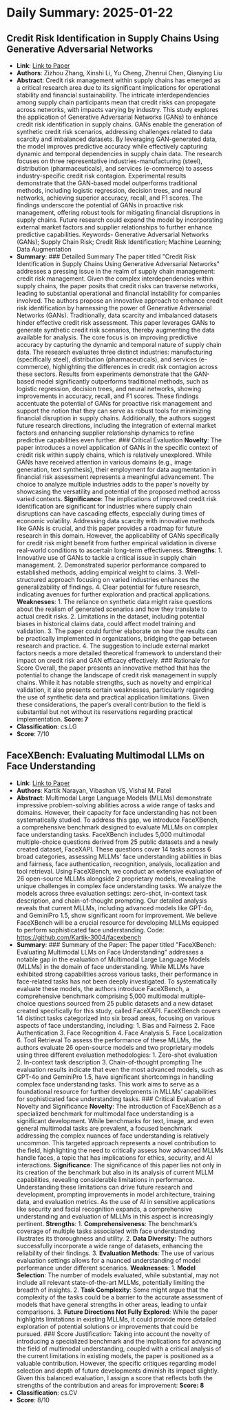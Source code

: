 # Daily Summary: 2025-01-22

## Credit Risk Identification in Supply Chains Using Generative Adversarial Networks
- **Link**: [Link to Paper](http://arxiv.org/abs/2501.10348v1)
- **Authors**: Zizhou Zhang, Xinshi Li, Yu Cheng, Zhenrui Chen, Qianying Liu
- **Abstract**: Credit risk management within supply chains has emerged as a critical research area due to its significant implications for operational stability and financial sustainability. The intricate interdependencies among supply chain participants mean that credit risks can propagate across networks, with impacts varying by industry. This study explores the application of Generative Adversarial Networks (GANs) to enhance credit risk identification in supply chains. GANs enable the generation of synthetic credit risk scenarios, addressing challenges related to data scarcity and imbalanced datasets. By leveraging GAN-generated data, the model improves predictive accuracy while effectively capturing dynamic and temporal dependencies in supply chain data. The research focuses on three representative industries-manufacturing (steel), distribution (pharmaceuticals), and services (e-commerce) to assess industry-specific credit risk contagion. Experimental results demonstrate that the GAN-based model outperforms traditional methods, including logistic regression, decision trees, and neural networks, achieving superior accuracy, recall, and F1 scores. The findings underscore the potential of GANs in proactive risk management, offering robust tools for mitigating financial disruptions in supply chains. Future research could expand the model by incorporating external market factors and supplier relationships to further enhance predictive capabilities. Keywords- Generative Adversarial Networks (GANs); Supply Chain Risk; Credit Risk Identification; Machine Learning; Data Augmentation
- **Summary**: ### Detailed Summary The paper titled "Credit Risk Identification in Supply Chains Using Generative Adversarial Networks" addresses a pressing issue in the realm of supply chain management: credit risk management. Given the complex interdependencies within supply chains, the paper posits that credit risks can traverse networks, leading to substantial operational and financial instability for companies involved. The authors propose an innovative approach to enhance credit risk identification by harnessing the power of Generative Adversarial Networks (GANs). Traditionally, data scarcity and imbalanced datasets hinder effective credit risk assessment. This paper leverages GANs to generate synthetic credit risk scenarios, thereby augmenting the data available for analysis. The core focus is on improving predictive accuracy by capturing the dynamic and temporal nature of supply chain data. The research evaluates three distinct industries: manufacturing (specifically steel), distribution (pharmaceuticals), and services (e-commerce), highlighting the differences in credit risk contagion across these sectors. Results from experiments demonstrate that the GAN-based model significantly outperforms traditional methods, such as logistic regression, decision trees, and neural networks, showing improvements in accuracy, recall, and F1 scores. These findings accentuate the potential of GANs for proactive risk management and support the notion that they can serve as robust tools for minimizing financial disruption in supply chains. Additionally, the authors suggest future research directions, including the integration of external market factors and enhancing supplier relationship dynamics to refine predictive capabilities even further. ### Critical Evaluation **Novelty**: The paper introduces a novel application of GANs in the specific context of credit risk within supply chains, which is relatively unexplored. While GANs have received attention in various domains (e.g., image generation, text synthesis), their employment for data augmentation in financial risk assessment represents a meaningful advancement. The choice to analyze multiple industries adds to the paper's novelty by showcasing the versatility and potential of the proposed method across varied contexts.  **Significance**: The implications of improved credit risk identification are significant for industries where supply chain disruptions can have cascading effects, especially during times of economic volatility. Addressing data scarcity with innovative methods like GANs is crucial, and this paper provides a roadmap for future research in this domain. However, the applicability of GANs specifically for credit risk might benefit from further empirical validation in diverse real-world conditions to ascertain long-term effectiveness. **Strengths**: 1. Innovative use of GANs to tackle a critical issue in supply chain management. 2. Demonstrated superior performance compared to established methods, adding empirical weight to claims. 3. Well-structured approach focusing on varied industries enhances the generalizability of findings. 4. Clear potential for future research, indicating avenues for further exploration and practical applications. **Weaknesses**: 1. The reliance on synthetic data might raise questions about the realism of generated scenarios and how they translate to actual credit risks. 2. Limitations in the dataset, including potential biases in historical claims data, could affect model training and validation. 3. The paper could further elaborate on how the results can be practically implemented in organizations, bridging the gap between research and practice. 4. The suggestion to include external market factors needs a more detailed theoretical framework to understand their impact on credit risk and GAN efficacy effectively. ### Rationale for Score Overall, the paper presents an innovative method that has the potential to change the landscape of credit risk management in supply chains. While it has notable strengths, such as novelty and empirical validation, it also presents certain weaknesses, particularly regarding the use of synthetic data and practical application limitations. Given these considerations, the paper’s overall contribution to the field is substantial but not without its reservations regarding practical implementation. **Score: 7**
- **Classification**: cs.LG
- **Score**: 7/10

## FaceXBench: Evaluating Multimodal LLMs on Face Understanding
- **Link**: [Link to Paper](http://arxiv.org/abs/2501.10360v1)
- **Authors**: Kartik Narayan, Vibashan VS, Vishal M. Patel
- **Abstract**: Multimodal Large Language Models (MLLMs) demonstrate impressive problem-solving abilities across a wide range of tasks and domains. However, their capacity for face understanding has not been systematically studied. To address this gap, we introduce FaceXBench, a comprehensive benchmark designed to evaluate MLLMs on complex face understanding tasks. FaceXBench includes 5,000 multimodal multiple-choice questions derived from 25 public datasets and a newly created dataset, FaceXAPI. These questions cover 14 tasks across 6 broad categories, assessing MLLMs' face understanding abilities in bias and fairness, face authentication, recognition, analysis, localization and tool retrieval. Using FaceXBench, we conduct an extensive evaluation of 26 open-source MLLMs alongside 2 proprietary models, revealing the unique challenges in complex face understanding tasks. We analyze the models across three evaluation settings: zero-shot, in-context task description, and chain-of-thought prompting. Our detailed analysis reveals that current MLLMs, including advanced models like GPT-4o, and GeminiPro 1.5, show significant room for improvement. We believe FaceXBench will be a crucial resource for developing MLLMs equipped to perform sophisticated face understanding. Code: https://github.com/Kartik-3004/facexbench
- **Summary**: ### Summary of the Paper: The paper titled "FaceXBench: Evaluating Multimodal LLMs on Face Understanding" addresses a notable gap in the evaluation of Multimodal Large Language Models (MLLMs) in the domain of face understanding. While MLLMs have exhibited strong capabilities across various tasks, their performance in face-related tasks has not been deeply investigated. To systematically evaluate these models, the authors introduce FaceXBench, a comprehensive benchmark comprising 5,000 multimodal multiple-choice questions sourced from 25 public datasets and a new dataset created specifically for this study, called FaceXAPI. FaceXBench covers 14 distinct tasks categorized into six broad areas, focusing on various aspects of face understanding, including: 1. Bias and Fairness 2. Face Authentication 3. Face Recognition 4. Face Analysis 5. Face Localization 6. Tool Retrieval To assess the performance of these MLLMs, the authors evaluate 26 open-source models and two proprietary models using three different evaluation methodologies:  1. Zero-shot evaluation 2. In-context task description 3. Chain-of-thought prompting The evaluation results indicate that even the most advanced models, such as GPT-4o and GeminiPro 1.5, have significant shortcomings in handling complex face understanding tasks. This work aims to serve as a foundational resource for further developments in MLLMs’ capabilities for sophisticated face understanding tasks. ### Critical Evaluation of Novelty and Significance **Novelty**:  The introduction of FaceXBench as a specialized benchmark for multimodal face understanding is a significant development. While benchmarks for text, image, and even general multimodal tasks are prevalent, a focused benchmark addressing the complex nuances of face understanding is relatively uncommon. This targeted approach represents a novel contribution to the field, highlighting the need to critically assess how advanced MLLMs handle faces, a topic that has implications for ethics, security, and AI interactions. **Significance**: The significance of this paper lies not only in its creation of the benchmark but also in its analysis of current MLLM capabilities, revealing considerable limitations in performance. Understanding these limitations can drive future research and development, prompting improvements in model architecture, training data, and evaluation metrics. As the use of AI in sensitive applications like security and facial recognition expands, a comprehensive understanding and evaluation of MLLMs in this aspect is increasingly pertinent. **Strengths**:  1. **Comprehensiveness**: The benchmark’s coverage of multiple tasks associated with face understanding illustrates its thoroughness and utility. 2. **Data Diversity**: The authors successfully incorporate a wide range of datasets, enhancing the reliability of their findings. 3. **Evaluation Methods**: The use of various evaluation settings allows for a nuanced understanding of model performance under different scenarios. **Weaknesses**:  1. **Model Selection**: The number of models evaluated, while substantial, may not include all relevant state-of-the-art MLLMs, potentially limiting the breadth of insights. 2. **Task Complexity**: Some might argue that the complexity of the tasks could be a barrier to the accurate assessment of models that have general strengths in other areas, leading to unfair comparisons. 3. **Future Directions Not Fully Explored**: While the paper highlights limitations in existing MLLMs, it could provide more detailed exploration of potential solutions or improvements that could be pursued. ### Score Justification: Taking into account the novelty of introducing a specialized benchmark and the implications for advancing the field of multimodal understanding, coupled with a critical analysis of the current limitations in existing models, the paper is positioned as a valuable contribution. However, the specific critiques regarding model selection and depth of future developments diminish its impact slightly. Given this balanced evaluation, I assign a score that reflects both the strengths of the contribution and areas for improvement: **Score: 8**
- **Classification**: cs.CV
- **Score**: 8/10


